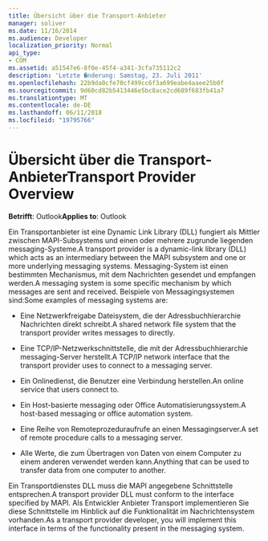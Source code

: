 ```yaml
---
title: Übersicht über die Transport-Anbieter
manager: soliver
ms.date: 11/16/2014
ms.audience: Developer
localization_priority: Normal
api_type:
- COM
ms.assetid: a51547e6-8f0e-45f4-a341-3cfa735112c2
description: 'Letzte �nderung: Samstag, 23. Juli 2011'
ms.openlocfilehash: 22b9da0cfe70cf499cc6f3a699eabe4aaee25b0f
ms.sourcegitcommit: 9d60cd82b5413446e5bc8ace2cd689f683fb41a7
ms.translationtype: MT
ms.contentlocale: de-DE
ms.lasthandoff: 06/11/2018
ms.locfileid: "19795766"
---
```

# <a name="transport-provider-overview"></a><span data-ttu-id="96237-103">Übersicht über die Transport-Anbieter</span><span class="sxs-lookup"><span data-stu-id="96237-103">Transport Provider Overview</span></span>

  
  
<span data-ttu-id="96237-104">**Betrifft**: Outlook</span><span class="sxs-lookup"><span data-stu-id="96237-104">**Applies to**: Outlook</span></span> 
  
<span data-ttu-id="96237-105">Ein Transportanbieter ist eine Dynamic Link Library (DLL) fungiert als Mittler zwischen MAPI-Subsystems und einen oder mehrere zugrunde liegenden messaging-Systeme.</span><span class="sxs-lookup"><span data-stu-id="96237-105">A transport provider is a dynamic-link library (DLL) which acts as an intermediary between the MAPI subsystem and one or more underlying messaging systems.</span></span> <span data-ttu-id="96237-106">Messaging-System ist einen bestimmten Mechanismus, mit dem Nachrichten gesendet und empfangen werden.</span><span class="sxs-lookup"><span data-stu-id="96237-106">A messaging system is some specific mechanism by which messages are sent and received.</span></span> <span data-ttu-id="96237-107">Beispiele von Messagingsystemen sind:</span><span class="sxs-lookup"><span data-stu-id="96237-107">Some examples of messaging systems are:</span></span>
  
- <span data-ttu-id="96237-108">Eine Netzwerkfreigabe Dateisystem, die der Adressbuchhierarchie Nachrichten direkt schreibt.</span><span class="sxs-lookup"><span data-stu-id="96237-108">A shared network file system that the transport provider writes messages to directly.</span></span>
    
- <span data-ttu-id="96237-109">Eine TCP/IP-Netzwerkschnittstelle, die mit der Adressbuchhierarchie messaging-Server herstellt.</span><span class="sxs-lookup"><span data-stu-id="96237-109">A TCP/IP network interface that the transport provider uses to connect to a messaging server.</span></span>
    
- <span data-ttu-id="96237-110">Ein Onlinedienst, die Benutzer eine Verbindung herstellen.</span><span class="sxs-lookup"><span data-stu-id="96237-110">An online service that users connect to.</span></span>
    
- <span data-ttu-id="96237-111">Ein Host-basierte messaging oder Office Automatisierungssystem.</span><span class="sxs-lookup"><span data-stu-id="96237-111">A host-based messaging or office automation system.</span></span>
    
- <span data-ttu-id="96237-112">Eine Reihe von Remoteprozeduraufrufe an einen Messagingserver.</span><span class="sxs-lookup"><span data-stu-id="96237-112">A set of remote procedure calls to a messaging server.</span></span>
    
- <span data-ttu-id="96237-113">Alle Werte, die zum Übertragen von Daten von einem Computer zu einem anderen verwendet werden kann.</span><span class="sxs-lookup"><span data-stu-id="96237-113">Anything that can be used to transfer data from one computer to another.</span></span>
    
<span data-ttu-id="96237-114">Ein Transportdienstes DLL muss die MAPI angegebene Schnittstelle entsprechen.</span><span class="sxs-lookup"><span data-stu-id="96237-114">A transport provider DLL must conform to the interface specified by MAPI.</span></span> <span data-ttu-id="96237-115">Als Entwickler Anbieter Transport implementieren Sie diese Schnittstelle im Hinblick auf die Funktionalität im Nachrichtensystem vorhanden.</span><span class="sxs-lookup"><span data-stu-id="96237-115">As a transport provider developer, you will implement this interface in terms of the functionality present in the messaging system.</span></span>
  

